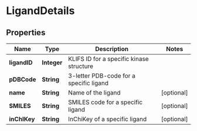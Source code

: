 
# LigandDetails

## Properties
Name | Type | Description | Notes
------------ | ------------- | ------------- | -------------
**ligandID** | **Integer** | KLIFS ID for a specific kinase structure | 
**pDBCode** | **String** | 3-letter PDB-code for a specific ligand | 
**name** | **String** | Name of the ligand |  [optional]
**SMILES** | **String** | SMILES code for a specific ligand |  [optional]
**inChIKey** | **String** | InChiKey of a specific ligand |  [optional]



